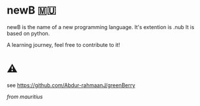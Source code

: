 # newB 🇲🇺
newB is the name of a new programming language. It's extention is .nub
It is based on python. 

A learning journey, feel free to contribute to it!

# ⚠️
see https://github.com/Abdur-rahmaanJ/greenBerry

_from mauritius_
